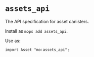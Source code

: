 # `assets_api`

The API specification for asset canisters.

Install as `mops add assets_api`.

Use as:
```motoko
import Asset "mo:assets_api";
```